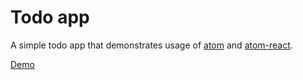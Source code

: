 # Todo app

A simple todo app that demonstrates usage of [atom](https://github.com/dhmk083/dhmk-atom) and [atom-react](https://github.com/dhmk083/dhmk-atom-react).

[Demo](https://dhmk083.github.io/cra-todos-atom)
